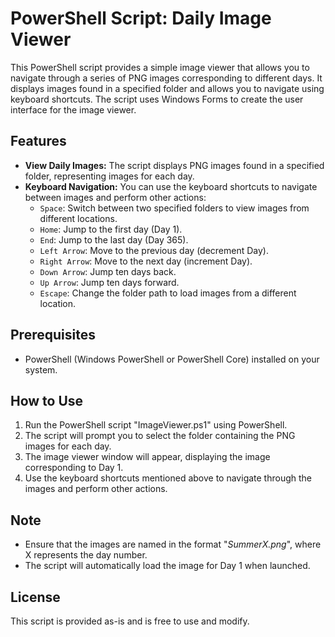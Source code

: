 # PowerShell Script: Daily Image Viewer

This PowerShell script provides a simple image viewer that allows you to navigate through a series of PNG images corresponding to different days. It displays images found in a specified folder and allows you to navigate using keyboard shortcuts. The script uses Windows Forms to create the user interface for the image viewer.

## Features

- **View Daily Images:** The script displays PNG images found in a specified folder, representing images for each day.
- **Keyboard Navigation:** You can use the keyboard shortcuts to navigate between images and perform other actions:
  - `Space`: Switch between two specified folders to view images from different locations.
  - `Home`: Jump to the first day (Day 1).
  - `End`: Jump to the last day (Day 365).
  - `Left Arrow`: Move to the previous day (decrement Day).
  - `Right Arrow`: Move to the next day (increment Day).
  - `Down Arrow`: Jump ten days back.
  - `Up Arrow`: Jump ten days forward.
  - `Escape`: Change the folder path to load images from a different location.

## Prerequisites

- PowerShell (Windows PowerShell or PowerShell Core) installed on your system.

## How to Use

1. Run the PowerShell script "ImageViewer.ps1" using PowerShell.
2. The script will prompt you to select the folder containing the PNG images for each day.
3. The image viewer window will appear, displaying the image corresponding to Day 1.
4. Use the keyboard shortcuts mentioned above to navigate through the images and perform other actions.

## Note

- Ensure that the images are named in the format "*SummerX.png*", where X represents the day number.
- The script will automatically load the image for Day 1 when launched.

## License

This script is provided as-is and is free to use and modify.
